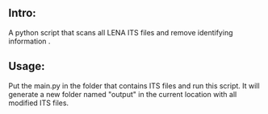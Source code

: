 ## Intro:
A python script that scans all LENA ITS files and remove identifying information .

## Usage:
Put the main.py in the folder that contains ITS files and run this script.
It will generate a new folder named "output" in the current location with all modified ITS files.
